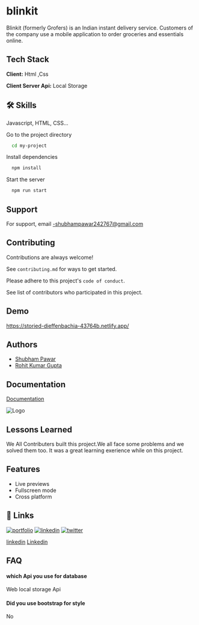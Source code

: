 # blinkit
Blinkit (formerly Grofers) is an Indian instant delivery service. Customers of the company use a mobile application to order groceries and essentials online.

## Tech Stack

**Client:** Html ,Css

**Client Server Api:** Local Storage

## 🛠 Skills
Javascript, HTML, CSS...

Go to the project directory

```bash
  cd my-project
```

Install dependencies

```bash
  npm install
```

Start the server

```bash
  npm run start
```
## Support

For support, email -shubhampawar242767@gmail.com 

## Contributing

Contributions are always welcome!

See `contributing.md` for ways to get started.

Please adhere to this project's `code of conduct`.

See  list of contributors who participated in this project.

## Demo

https://storied-dieffenbachia-43764b.netlify.app/


## Authors

- [Shubham Pawar](https://github.com/Shubh-Pawar007)
- [Rohit Kumar Gupta](https://github.com/rg15697)


## Documentation

[Documentation](medium-link)

![Logo](https://is3-ssl.mzstatic.com/image/thumb/Purple116/v4/84/6e/03/846e03c3-6020-579b-1782-f4bd346a09e2/AppIconRelease-0-0-1x_U007emarketing-0-0-0-5-0-0-sRGB-0-0-0-GLES2_U002c0-512MB-85-220-0-0.png/1200x630wa.png)

## Lessons Learned

We All Contributers built this project.We all face some problems and we solved them too. It was a great learning exerience while on this project.



## Features


- Live previews
- Fullscreen mode
- Cross platform
## 🔗 Links
[![portfolio](https://img.shields.io/badge/my_portfolio-000?style=for-the-badge&logo=ko-fi&logoColor=white)](https://katherinempeterson.com/)
[![linkedin](https://img.shields.io/badge/linkedin-0A66C2?style=for-the-badge&logo=linkedin&logoColor=white)](https://www.linkedin.com/in/ramanjeet-singh-212430190/)
[![twitter](https://img.shields.io/badge/twitter-1DA1F2?style=for-the-badge&logo=twitter&logoColor=white)](https://twitter.com/ramanjeet1998)

[linkedin](linkedin.com/in/shubham-pawar-2b7a30124)
[Linkedin](https://www.linkedin.com/in/rohit-gupta-06a445181/)


## FAQ

#### which Api you use for database

Web local storage Api

#### Did you use bootstrap for style

No




